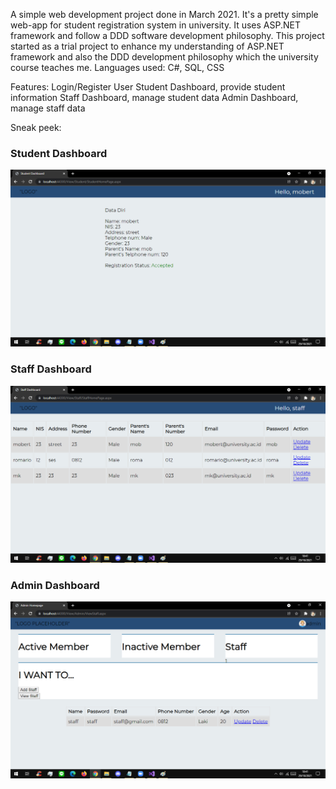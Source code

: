 A simple web development project done in March 2021.
It's a pretty simple web-app for student registration system in university.
It uses ASP.NET framework and follow a DDD software development philosophy.
This project started as a trial project to enhance my understanding of ASP.NET framework and also the DDD development philosophy which the university course teaches me.
Languages used: C#, SQL, CSS

Features:
Login/Register User
Student Dashboard, provide student information
Staff Dashboard, manage student data
Admin Dashboard, manage staff data

Sneak peek:
### Student Dashboard
![](images/studentdashboard.png)

### Staff Dashboard
![](images/staffdashboard.png)

### Admin Dashboard
![](images/admindashboard.png)

